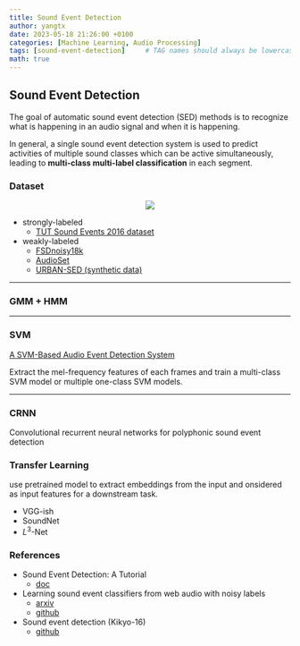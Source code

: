 ```yaml
---
title: Sound Event Detection
author: yangtx
date: 2023-05-18 21:26:00 +0100
categories: [Machine Learning, Audio Processing]
tags: [sound-event-detection]     # TAG names should always be lowercase
math: true
---
```


## Sound Event Detection

The goal of automatic sound event detection (SED) methods is to recognize what is happening in an audio signal and when it is happening.

In general, a single sound event detection system is used to predict activities of multiple sound classes which can be active simultaneously, leading to **multi-class multi-label classification** in each segment.

### Dataset

<center><img src="/assets/img/papers/sound-event-detection-survey1.png"/></center>

- strongly-labeled
  - [TUT Sound Events 2016 dataset](https://zenodo.org/record/45759#.ZGaAqM7P1D8)
- weakly-labeled
  - [FSDnoisy18k](https://zenodo.org/record/2529934#.ZGaBf87P1D8)
  - [AudioSet](https://research.google.com/audioset/)
  - [URBAN-SED (synthetic data)](http://urbansed.weebly.com/)

---

### GMM + HMM

---

### SVM
[A SVM-Based Audio Event Detection System](https://ieeexplore.ieee.org/document/5630626)

Extract the mel-frequency features of each frames and train a multi-class SVM model or multiple one-class SVM models.

---

### CRNN
Convolutional recurrent neural networks for polyphonic sound event detection

### Transfer Learning
use pretrained model to extract embeddings from the input and onsidered as input features for a downstream task.

- VGG-ish
- SoundNet
- $L^3$-Net


### References
- Sound Event Detection: A Tutorial
  - [doc](https://drive.google.com/file/d/1_PiC0w5tPmuW2rWazzBpGPtxjs0jycXD/view?usp=drivesdk)
- Learning sound event classifiers from web audio with noisy labels
  - [arxiv](https://arxiv.org/pdf/1901.01189.pdf)
  - [github](https://github.com/edufonseca/icassp19)
- Sound event detection (Kikyo-16)
  - [github](https://github.com/Kikyo-16/Sound_event_detection)